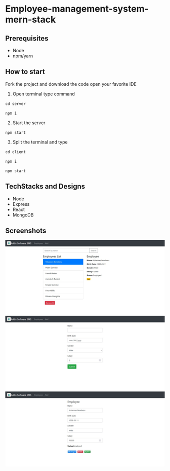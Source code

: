 # Employee-management-system-mern-stack 

## Prerequisites
- Node
- npm/yarn

## How to start
Fork the project and download the code open your favorite IDE

1. Open terminal type command
```
cd server
```
``` 
npm i
```

2. Start the server

```
npm start
```

3. Split the terminal and type
```
cd client
```
``` 
npm i
```
```
npm start
```

## TechStacks and Designs
- Node
- Express
- React
- MongoDB


## Screenshots

<img src=screenshots/landing_page.jpg/>

<img src=screenshots/add_employee_form.jpg/>

<img src=screenshots/edit_employee_page.jpg/>

